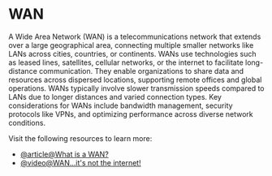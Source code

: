 # WAN

A Wide Area Network (WAN) is a telecommunications network that extends over a large geographical area, connecting multiple smaller networks like LANs across cities, countries, or continents. WANs use technologies such as leased lines, satellites, cellular networks, or the internet to facilitate long-distance communication. They enable organizations to share data and resources across dispersed locations, supporting remote offices and global operations. WANs typically involve slower transmission speeds compared to LANs due to longer distances and varied connection types. Key considerations for WANs include bandwidth management, security protocols like VPNs, and optimizing performance across diverse network conditions.

Visit the following resources to learn more:

- [@article@What is a WAN?](https://www.cloudflare.com/en-gb/learning/network-layer/what-is-a-wan/)
- [@video@WAN...it's not the internet!](https://www.youtube.com/watch?v=xPi4uZu4uF0)